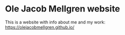 # Ole Jacob Mellgren website

This is a website with info about me and my work:
https://olejacobmellgren.github.io/
